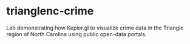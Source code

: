 # trianglenc-crime
Lab demonstrating how Kepler.gl to visualize crime data in the Triangle region of North Carolina using public open-data portals.

